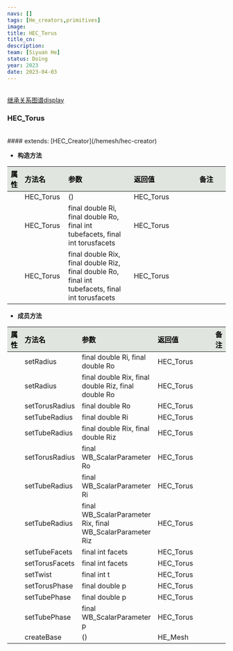 ```yaml
---
navs: []
tags: [He_creators,primitives]
image:
title: HEC_Torus
title_cn:
description: 
team: [Siyuan He]
status: Doing
year: 2023
date: 2023-04-03
---
```

<style>
table th:first-of-type {
width:5%;
}
table th:nth-of-type(2) {
width:20%;
}
table th:nth-of-type(3) {
width:30%;
}
table th:nth-of-type(4) {
width:30%;
}
table th:nth-of-type(5) {
width:8cm;
}
table th {
color: rgba(0,0,0)!important;
font-weight: bold; /*加粗*/
/* text-align: center !important; 内容居中，加上 !important 避免被 Markdown 样式覆盖 */
background: rgba(224,229,223,10)!important; /*背景色*/
}
</style>
            

<br>
<a href="/display/hemesh" onclick="saveReferrer()">继承关系图谱display</a>
<script>
function saveReferrer() {
  var referrer ='HEC_Torus';
  localStorage.setItem('referrer', referrer);
}
</script>

<br>

### HEC_Torus

<br>
#### extends:   [HEC_Creator](/hemesh/hec-creator)
<br>


- **构造方法**

| 属性   | 方法名       | 参数                                                                                               | 返回值       | 备注   |
|:-----|:----------|:-------------------------------------------------------------------------------------------------|:----------|:-----|
|      | HEC_Torus | ()                                                                                               | HEC_Torus |      |
|      | HEC_Torus | final double Ri, final double Ro, final int tubefacets, final int torusfacets                    | HEC_Torus |      |
|      | HEC_Torus | final double Rix, final double Riz, final double Ro, final int tubefacets, final int torusfacets | HEC_Torus |      |

- **成员方法**

| 属性   | 方法名            | 参数                                                         | 返回值       | 备注   |
|:-----|:---------------|:-----------------------------------------------------------|:----------|:-----|
|      | setRadius      | final double Ri, final double Ro                           | HEC_Torus |      |
|      | setRadius      | final double Rix, final double Riz, final double Ro        | HEC_Torus |      |
|      | setTorusRadius | final double Ro                                            | HEC_Torus |      |
|      | setTubeRadius  | final double Ri                                            | HEC_Torus |      |
|      | setTubeRadius  | final double Rix, final double Riz                         | HEC_Torus |      |
|      | setTorusRadius | final WB_ScalarParameter Ro                                | HEC_Torus |      |
|      | setTubeRadius  | final WB_ScalarParameter Ri                                | HEC_Torus |      |
|      | setTubeRadius  | final WB_ScalarParameter Rix, final WB_ScalarParameter Riz | HEC_Torus |      |
|      | setTubeFacets  | final int facets                                           | HEC_Torus |      |
|      | setTorusFacets | final int facets                                           | HEC_Torus |      |
|      | setTwist       | final int t                                                | HEC_Torus |      |
|      | setTorusPhase  | final double p                                             | HEC_Torus |      |
|      | setTubePhase   | final double p                                             | HEC_Torus |      |
|      | setTubePhase   | final WB_ScalarParameter p                                 | HEC_Torus |      |
|      | createBase     | ()                                                         | HE_Mesh   |      |